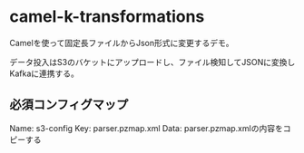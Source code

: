 # camel-k-transformations
Camelを使って固定長ファイルからJson形式に変更するデモ。

データ投入はS3のバケットにアップロードし、ファイル検知してJSONに変換しKafkaに連携する。

## 必須コンフィグマップ
Name: s3-config
Key: parser.pzmap.xml
Data: parser.pzmap.xmlの内容をコピーする
